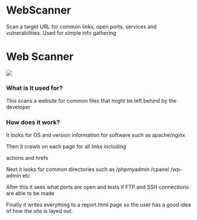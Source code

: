 # WebScanner
Scan a target URL for common links, open ports, services and vulnerabilities. Used for simple info gathering
<h1>Web Scanner</h1>
<img src="https://imgur.com/a/iGibCfc.gif" />
<h3>What is it used for?</h3>
<p>This scans a website for common files that might be left behind by the developer</p>

<h3>How does it work?</h3>
<p>It looks for OS and version information for software such as apache/nginx</p>
<p>Then it crawls on each page for all links including <form> actions and <a> hrefs</p>
  <p>Next it looks for common directories such as /phpmyadmin /cpanel /wp-admin etc</p>
  <p>After this it sees what ports are open and tests if FTP and SSH connections are able to be made</p>
  <p>Finally it writes everything to a report.html page so the user has a good idea of how the site is layed out.</p>
